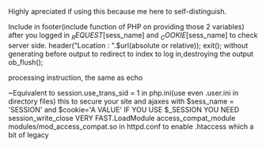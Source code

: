 Highly apreciated if using this because me here to self-distinguish.

Include in footer(include function of PHP on providing those 2 variables) after you logged in $_REQUEST[$sess_name] and $_COOKIE[$sess_name] to check server side. header("Location : ".$url(absolute or relative)); exit(); without generating before output to redirect to index to log in,destroying the output ob_flush();

<?php ?> processing instruction,<?= ?> the same as echo

~Equivalent to session.use_trans_sid = 1 in php.ini(use even .user.ini in directory files) this to secure your site and ajaxes with $sess_name = 'SESSION' and $cookie='A VALUE' IF YOU USE $_SESSION YOU NEED session_write_close VERY FAST.LoadModule access_compat_module modules/mod_access_compat.so in httpd.conf to enable .htaccess which a bit of legacy
